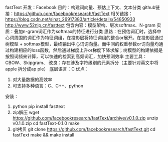 fastText
开发：Facebook
目的：构建词向量、预估上下文、文本分类
github链接：https://github.com/facebookresearch/fastText
相关链接：https://blog.csdn.net/sinat_26917383/article/details/54850933  http://www.52nlp.cn/fasttext
包含内容：模型架构、层次softmax、N-gram
实质：叠加n-gram词汇作为softmax的特征进行分类
思路：在预估词汇时，选择中心词周围的词汇作为特征词组，在投影层将特征词组的整合or展开。在投影层通过树模型 + softmax模型，最终输出中心词词向量。而中间的权重参数or词向量均通过构建相应的loss函数，然后通过梯度上升or梯度下降求解；树模型的构建依据是按照词频来计算，可以快速的检索到高频词汇，加快预测效率
主要工具：CBOW、Skipgram、
改良：存在涉及字符级别的元素拆分（主要针对英文中将apple 拆分成ap ple）
底层语言：C
优点：
1. 对大量数据的高效率
2. 可支持多种语言：C、C++、python


安装：
1. python
   pip install fasttext
2. zip解压
   wget https://github.com/facebookresearch/fastText/archive/v0.1.0.zip
   unzip v0.1.0.zip
   cd fastText-0.1.0
   make
3. git拷贝
   git clone https://github.com/facebookresearch/fastText.git
   cd fastText
   make && make install


